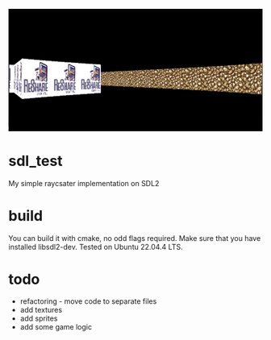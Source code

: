![Alt text](./preview.png)
# sdl_test
My simple raycsater implementation on SDL2
# build
You can build it with cmake, no odd flags required.
Make sure that you have installed libsdl2-dev.
Tested on Ubuntu 22.04.4 LTS.
# todo
- refactoring - move code to separate files
- add textures
- add sprites
- add some game logic
